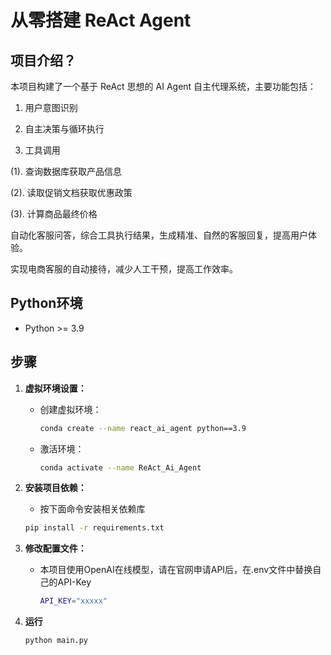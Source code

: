 # 从零搭建 ReAct Agent

## 项目介绍？

本项目构建了一个基于 ReAct 思想的 AI Agent 自主代理系统，主要功能包括：

1. 用户意图识别
   
2. 自主决策与循环执行

3. 工具调用
   
  (1). 查询数据库获取产品信息
  
  (2). 读取促销文档获取优惠政策
  
  (3). 计算商品最终价格

自动化客服问答，综合工具执行结果，生成精准、自然的客服回复，提高用户体验。

实现电商客服的自动接待，减少人工干预，提高工作效率。

## Python环境

- Python >= 3.9

## 步骤

1. **虚拟环境设置：**

   - 创建虚拟环境：
   
     ```bash
     conda create --name react_ai_agent python==3.9
     ```
   - 激活环境：
   
     ```bash
     conda activate --name ReAct_Ai_Agent
     ```

2. **安装项目依赖：**
   
    - 按下面命令安装相关依赖库
   
     ```bash
     pip install -r requirements.txt
     ```

3. **修改配置文件：**

   - 本项目使用OpenAI在线模型，请在官网申请API后，在.env文件中替换自己的API-Key
     
     ```bash
     API_KEY="xxxxx"
     ```

4. **运行**

   ```bash 
   python main.py   
   ```
